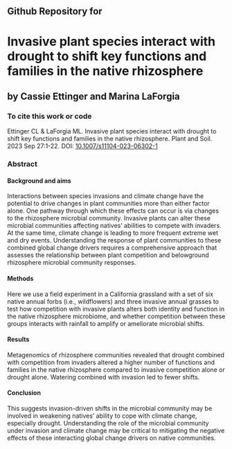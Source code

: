 ## Github Repository for
# Invasive plant species interact with drought to shift key functions and families in the native rhizosphere

## by Cassie Ettinger and Marina LaForgia

### To cite this work or code

Ettinger CL & LaForgia ML. Invasive plant species interact with drought to shift key functions and families in the native rhizosphere. Plant and Soil. 2023 Sep 27:1-22. DOI: <a href="https://doi.org/10.1007/s11104-023-06302-1"> 10.1007/s11104-023-06302-1 </a>

### Abstract

#### Background and aims
Interactions between species invasions and climate change have the potential to drive changes in plant communities more than either factor alone. One pathway through which these effects can occur is via changes to the rhizosphere microbial community. Invasive plants can alter these microbial communities affecting natives’ abilities to compete with invaders. At the same time, climate change is leading to more frequent extreme wet and dry events. Understanding the response of plant communities to these combined global change drivers requires a comprehensive approach that assesses the relationship between plant competition and belowground rhizosphere microbial community responses.

#### Methods
Here we use a field experiment in a California grassland with a set of six native annual forbs (i.e., wildflowers) and three invasive annual grasses to test how competition with invasive plants alters both identity and function in the native rhizosphere microbiome, and whether competition between these groups interacts with rainfall to amplify or ameliorate microbial shifts.

#### Results
Metagenomics of rhizosphere communities revealed that drought combined with competition from invaders altered a higher number of functions and families in the native rhizosphere compared to invasive competition alone or drought alone. Watering combined with invasion led to fewer shifts.

#### Conclusion
This suggests invasion-driven shifts in the microbial community may be involved in weakening natives’ ability to cope with climate change, especially drought. Understanding the role of the microbial community under invasion and climate change may be critical to mitigating the negative effects of these interacting global change drivers on native communities.
